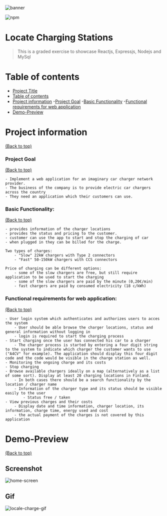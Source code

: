 ![banner](assets/banner.png)


![npm](https://img.shields.io/npm/v/npm)

<!-- # LocaleCharge 
Visit Website [LocaleCharge] (http://localcharge2020-789789.s3-website-us-east-1.amazonaws.com) -->

# Locate Charging Stations
> This is a graded exercise to showcase Reactjs, Expressjs, Nodejs and MySql

# Table of contents

- [Project Title](#localecharge)
- [Table of contents](#table-of-contents)
- [Project information](#project-information)
    -[Project Goal](#project-goal)
    -[Basic Functionality](#basic-functionality)
    -[Functional requirements for web application](#functional-requirements-for-web-application)
- [Demo-Preview](#demo-preview)


# Project information
[(Back to top)](#table-of-contents)

### Project Goal
[(Back to top)](#table-of-contents)

    - Implement a web application for an imaginary car charger network provider.
    - The business of the company is to provide electric car chargers across the country
    - They need an application which their customers can use.

### Basic Functionality:
[(Back to top)](#table-of-contents)

    - provides information of the charger locations
    - provides the status and pricing to the customer.
    - customer can use the app to start and stop the charging of car
    - when plugged in they can be billed for the charge.

    Two types of charges:
        - "Slow" 22kW chargers with Type 2 connectors
        - "Fast" 50-150kW chargers with CCS connectors

    Price of charging can be different options:
        - some of the slow chargers are free, but still require application to be used to start the charging
        - some of the slow chargers are paid by the minute (0,20€/min)
        - fast chargers are paid by consumed electricity (18 c/kWh)

### Functional requirements for web application:
[(Back to top)](#table-of-contents)

    - User login system which authenticates and authorizes users to acces the system
        - User should be able browse the charger locations, status and general information without logging in
        - login is required to start the charging process
    - Start charging once the user has connected his car to a charger
        - The charger process is started by entering a four digit string to the system to indicate which charger the customer wants to use ("A4CV" for example). The application should display this four digit code and the code would be visible in the charge station as well. 
    - Monitoring the ongoing charge and its costs
    - Stop charging
    - Browse available chargers ideally on a map (alternatively as a list of some sort). Display at least 20 charging locations in Finland.
        - In both cases there should be a search functionality by the location / charger name
        - Information of the charger type and its status should be visible easily to the user
            - Status free / taken
    - View previous charges and their costs
        - Display date and time information, charger location, its information, charge time, energy used and cost
        - the actual payment of the charges is not covered by this application

# Demo-Preview
[(Back to top)](#table-of-contents)

## Screenshot

![home-screen](assets/screenshot.png)

## Gif 

![locale-charge-gif](assets/localecharge.gif)



